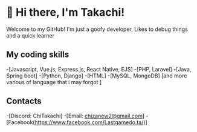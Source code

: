 # 👋 Hi there, I'm Takachi!

Welcome to my GitHub! I'm just a goofy developer, Likes to debug things and a quick learner

## My coding skills

-[Javascript, Vue.js, Express.js, React Native, EJS]
-[PHP, Laravel]
-[Java, Spring boot]
-[Python, Django]
-[HTML]
-[MySQL, MongoDB]
[and more various of language that i may forgot ]

## Contacts 
-[Discord: ChiTakachi]
-[Email: chizanew2@gmail.com]
-[Facebook(https://www.facebook.com/Lastgamedo.ta/)]
